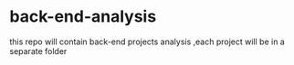 # back-end-analysis
this repo will contain back-end projects analysis ,each project will be in a separate folder
